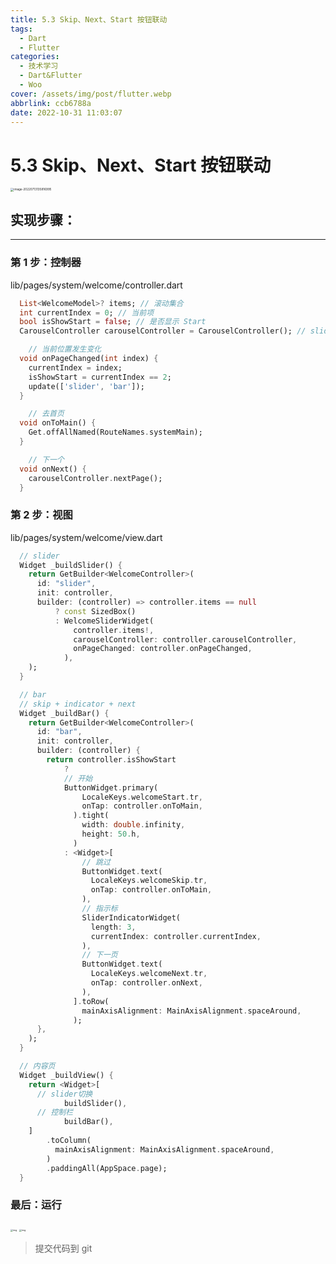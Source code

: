 ```yaml
---
title: 5.3 Skip、Next、Start 按钮联动
tags:
  - Dart
  - Flutter
categories:
  - 技术学习
  - Dart&Flutter
  - Woo
cover: /assets/img/post/flutter.webp
abbrlink: ccb6788a
date: 2022-10-31 11:03:07
---
```


# 5.3 Skip、Next、Start 按钮联动

<img src="https://ducafecat.oss-cn-beijing.aliyuncs.com/podcast/image-20220713135816995.png" alt="image-20220713135816995" style="zoom:33%;" />

## 实现步骤：

---

### 第 1 步：控制器

lib/pages/system/welcome/controller.dart

```dart
  List<WelcomeModel>? items; // 滚动集合
  int currentIndex = 0; // 当前项
  bool isShowStart = false; // 是否显示 Start
  CarouselController carouselController = CarouselController(); // slider 控制器

	// 当前位置发生变化
  void onPageChanged(int index) {
    currentIndex = index;
    isShowStart = currentIndex == 2;
    update(['slider', 'bar']);
  }

	// 去首页
  void onToMain() {
    Get.offAllNamed(RouteNames.systemMain);
  }

	// 下一个
  void onNext() {
    carouselController.nextPage();
  }
```

### 第 2 步：视图

lib/pages/system/welcome/view.dart

```dart
  // slider
  Widget _buildSlider() {
    return GetBuilder<WelcomeController>(
      id: "slider",
      init: controller,
      builder: (controller) => controller.items == null
          ? const SizedBox()
          : WelcomeSliderWidget(
              controller.items!,
              carouselController: controller.carouselController,
              onPageChanged: controller.onPageChanged,
            ),
    );
  }

  // bar
  // skip + indicator + next
  Widget _buildBar() {
    return GetBuilder<WelcomeController>(
      id: "bar",
      init: controller,
      builder: (controller) {
        return controller.isShowStart
            ?
            // 开始
            ButtonWidget.primary(
                LocaleKeys.welcomeStart.tr,
                onTap: controller.onToMain,
              ).tight(
                width: double.infinity,
                height: 50.h,
              )
            : <Widget>[
                // 跳过
                ButtonWidget.text(
                  LocaleKeys.welcomeSkip.tr,
                  onTap: controller.onToMain,
                ),
                // 指示标
                SliderIndicatorWidget(
                  length: 3,
                  currentIndex: controller.currentIndex,
                ),
                // 下一页
                ButtonWidget.text(
                  LocaleKeys.welcomeNext.tr,
                  onTap: controller.onNext,
                ),
              ].toRow(
                mainAxisAlignment: MainAxisAlignment.spaceAround,
              );
      },
    );
  }

  // 内容页
  Widget _buildView() {
    return <Widget>[
      // slider切换
			buildSlider(),
      // 控制栏
			buildBar(),
    ]
        .toColumn(
          mainAxisAlignment: MainAxisAlignment.spaceAround,
        )
        .paddingAll(AppSpace.page);
  }
```

### 最后：运行

<img src="https://ducafecat.oss-cn-beijing.aliyuncs.com/podcast/image_Tlsj0M0bPP.png" alt="img" style="zoom:25%;" />

<img src="https://ducafecat.oss-cn-beijing.aliyuncs.com/podcast/image_rviIoeDXsT.png" alt="img" style="zoom:25%;" />

> 提交代码到 git
